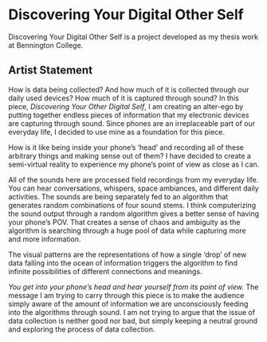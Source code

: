 # Discovering Your Digital Other Self
Discovering Your Digital Other Self is a project developed as my thesis work at Bennington College. 

## Artist Statement 

How is data being collected? And how much of it is collected through our daily used devices? How much of it is captured through sound? In this piece, <em>Discovering Your Other Digital Self</em>, I am creating an alter-ego by putting together endless pieces of information that my electronic devices are capturing through sound. Since phones are an irreplaceable part of our everyday life, I decided to use mine as a foundation for this piece.

How is it like being inside your phone’s ‘head’ and recording all of these arbitrary things and making sense out of them? I have decided to create a semi-virtual reality to experience my phone’s point of view as close as I can.

All of the sounds here are processed field recordings from my everyday life. You can hear conversations, whispers, space ambiances, and different daily activities. The sounds are being separately fed to an algorithm that generates random combinations of four sound stems. I think computerizing the sound output through a random algorithm gives a better sense of having your phone’s POV. That creates a sense of chaos and ambiguity as the algorithm is searching through a huge pool of data while capturing more and more information. 

The visual patterns are the representations of how a single ‘drop’ of new data falling into the ocean of information triggers the algorithm to find infinite possibilities of different connections and meanings. 

<em>You get into your phone’s head and hear yourself from its point of view.</em> The message I am trying to carry through this piece is to make the audience simply aware of the amount of information we are unconsciously feeding into the algorithms through sound. I am not trying to argue that the issue of data collection is neither good nor bad, but simply keeping a neutral ground and exploring the process of data collection. 
